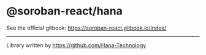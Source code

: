 # @soroban-react/hana

See the official gitbook: https://soroban-react.gitbook.io/index/

---

Library written by https://github.com/Hana-Technology
